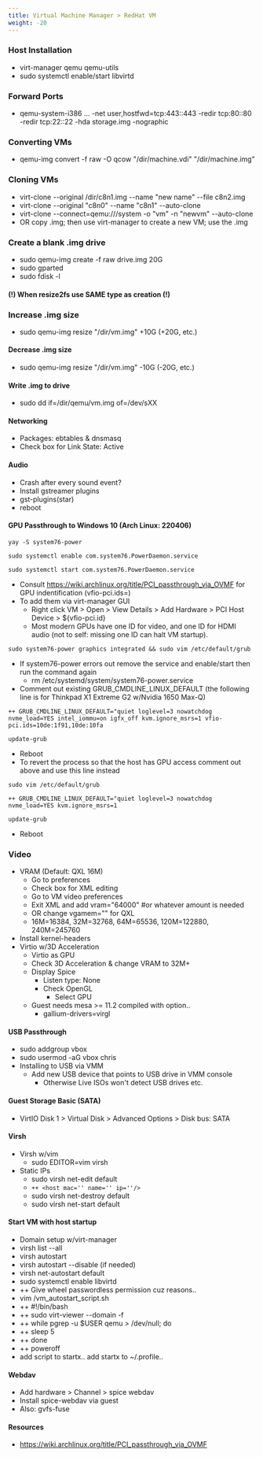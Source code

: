 ```yaml
---
title: Virtual Machine Manager > RedHat VM
weight: -20
---
```


### Host Installation
- virt-manager qemu qemu-utils
- sudo systemctl enable/start libvirtd

### Forward Ports
- qemu-system-i386 ... -net user,hostfwd=tcp:443::443 -redir tcp:80::80 -redir tcp:22::22 -hda storage.img -nographic

### Converting VMs
- qemu-img convert -f raw -O qcow "/dir/machine.vdi" "/dir/machine.img"

### Cloning VMs
- virt-clone --original /dir/c8n1.img --name "new name" --file c8n2.img
- virt-clone --original "c8n0" --name "c8n1" --auto-clone
- virt-clone --connect=qemu:///system -o "vm" -n "newvm" --auto-clone
- OR copy .img; then use virt-manager to create a new VM; use the .img

### Create a blank .img drive
- sudo qemu-img create -f raw drive.img 20G
- sudo gparted
- sudo fdisk -l

#### (!) When resize2fs use SAME type as creation (!)

### Increase .img size
- sudo qemu-img resize "/dir/vm.img" +10G (+20G, etc.)

#### Decrease .img size
- sudo qemu-img resize "/dir/vm.img" -10G (-20G, etc.)

#### Write .img to drive
- sudo dd if=/dir/qemu/vm.img of=/dev/sXX

#### Networking
- Packages: ebtables & dnsmasq
- Check box for Link State: Active

#### Audio
- Crash after every sound event?
- Install gstreamer plugins
- gst-plugins(star)
- reboot

#### GPU Passthrough to Windows 10 (Arch Linux: 220406)
```
yay -S system76-power
```
```
sudo systemctl enable com.system76.PowerDaemon.service
```
```
sudo systemctl start com.system76.PowerDaemon.service
```
- Consult https://wiki.archlinux.org/title/PCI_passthrough_via_OVMF for GPU indentification (vfio-pci.ids=)
- To add them via virt-manager GUI
    - Right click VM > Open > View Details > Add Hardware > PCI Host Device > ${vfio-pci.id}
    - Most modern GPUs have one ID for video, and one ID for HDMI audio (not to self: missing one ID can halt VM startup).
```
sudo system76-power graphics integrated && sudo vim /etc/default/grub
```
- If system76-power errors out remove the service and enable/start then run the command again
    - rm /etc/systemd/system/system76-power.service
- Comment out existing GRUB_CMDLINE_LINUX_DEFAULT (the following line is for Thinkpad X1 Extreme G2 w/Nvidia 1650 Max-Q)
```
++ GRUB_CMDLINE_LINUX_DEFAULT="quiet loglevel=3 nowatchdog nvme_load=YES intel_iommu=on igfx_off kvm.ignore_msrs=1 vfio-pci.ids=10de:1f91,10de:10fa
```
```
update-grub
```
- Reboot
- To revert the process so that the host has GPU access comment out above and use this line instead
```
sudo vim /etc/default/grub
```
```
++ GRUB_CMDLINE_LINUX_DEFAULT="quiet loglevel=3 nowatchdog nvme_load=YES kvm.ignore_msrs=1
```
```
update-grub
```
- Reboot

### Video
- VRAM (Default: QXL 16M)
    - Go to preferences
    - Check box for XML editing
    - Go to VM video preferences
    - Exit XML and add vram="64000" #or whatever amount is needed
    - OR change vgamem="" for QXL
    - 16M=16384, 32M=32768, 64M=65536, 120M=122880, 240M=245760
- Install kernel-headers
- Virtio w/3D Acceleration
    - Virtio as GPU
    - Check 3D Acceleration & change VRAM to 32M+
    - Display Spice
        - Listen type: None
        - Check OpenGL
            - Select GPU
    - Guest needs mesa >= 11.2 compiled with option..
        - gallium-drivers=virgl

#### USB Passthrough
- sudo addgroup vbox
- sudo usermod -aG vbox chris
- Installing to USB via VMM
    - Add new USB device that points to USB drive in VMM console
        - Otherwise Live ISOs won't detect USB drives etc.

#### Guest Storage Basic (SATA)
- VirtIO Disk 1 > Virtual Disk > Advanced Options > Disk bus: SATA

#### Virsh
- Virsh w/vim
    - sudo EDITOR=vim virsh
- Static IPs
    - sudo virsh net-edit default
    - ```++ <host mac='' name='' ip=''/>```
    - sudo virsh net-destroy default
    - sudo virsh net-start default

#### Start VM with host startup
- Domain setup w/virt-manager
- virsh list --all
- virsh autostart <domain>
- virsh autostart <domain> --disable (if needed)
- virsh net-autostart default
- sudo systemctl enable libvirtd
- ++ Give wheel passwordless permission cuz reasons..
- vim /vm_autostart_script.sh
- ++ #!/bin/bash
- ++ sudo virt-viewer --domain <domain> -f
- ++ while pgrep -u $USER qemu > /dev/null; do
- ++    sleep 5
- ++ done
- ++ poweroff
- add script to startx.. add startx to ~/.profile..

#### Webdav
- Add hardware > Channel > spice webdav
- Install spice-webdav via guest
- Also: gvfs-fuse

#### Resources
- https://wiki.archlinux.org/title/PCI_passthrough_via_OVMF
